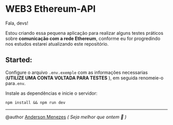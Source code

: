 # WEB3 Ethereum-API

Fala, devs!

Estou criando essa pequena aplicação para realizar alguns testes práticos sobre **comunicação com a rede Ethereum**, conforme eu for progredindo nos estudos estarei atualizando este repositório.


## Started:


Configure o arquivo `.env.exemple` com as informações necessarias (**UTILIZE UMA CONTA VOLTADA PARA TESTES** ), em seguida renomeie-o para`.env`.


Instale as dependências e inicie o servidor:
```
npm install && npm run dev
```

---

@author [Anderson Menezes](https://silk-biplane-d37.notion.site/Anderson-Menezes-5ec33939b60943c0ad2173940c61e0e6)  *( Seja melhor que ontem 👋 )*
